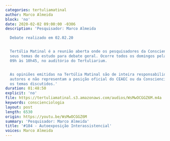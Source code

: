 ```yaml
---
categories: tertuliamatinal
author: Marco Almeida
block: 'no'
date: 2020-02-02 09:00:00 -0306
description: 'Pesquisador: Marco Almeida

  Debate realizado em 02.02.20


  Tertúlia Matinal é a reunião aberta onde os pesquisadores da Conscienciologia apresentam
  seus temas de estudo para debate geral. Ocorre todos os domingos pela manhã, das
  09h às 10h45, no auditório do Tertuliarium.


  As opiniões emitidas na Tertúlia Matinal são de inteira responsabilidade de seus
  autores e não representam a posição oficial do CEAEC ou da Conscienciologia sobre
  os temas discutidos.'
duration: 01:48:50
explicit: 'no'
file: https://tertuliamatinal.s3.amazonaws.com/audios/WsMwOCGGZ6M.m4a
keywords: conscienciologia
layout: post
length: 6530
origin: https://youtu.be/WsMwOCGGZ6M
summary: 'Pesquisador: Marco Almeida'
title: '#184 - Autoexposição Interassistencial'
voices: Marco Almeida
---
```


